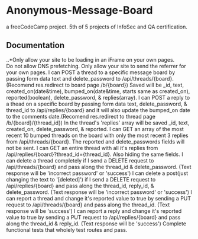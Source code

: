 # Anonymous-Message-Board
a freeCodeCamp project. 5th of 5 projects of InfoSec and QA certification.</br>

## Documentation
..*Only allow your site to be loading in an iFrame on your own pages.</br>
Do not allow DNS prefetching.
Only allow your site to send the referrer for your own pages.
I can POST a thread to a specific message board by passing form data text and delete_password to /api/threads/{board}.(Recomend res.redirect to board page /b/{board}) Saved will be _id, text, created_on(date&time), bumped_on(date&time, starts same as created_on), reported(boolean), delete_password, & replies(array).
I can POST a reply to a thead on a specific board by passing form data text, delete_password, & thread_id to /api/replies/{board} and it will also update the bumped_on date to the comments date.(Recomend res.redirect to thread page /b/{board}/{thread_id}) In the thread's 'replies' array will be saved _id, text, created_on, delete_password, & reported.
I can GET an array of the most recent 10 bumped threads on the board with only the most recent 3 replies from /api/threads/{board}. The reported and delete_passwords fields will not be sent.
I can GET an entire thread with all it's replies from /api/replies/{board}?thread_id={thread_id}. Also hiding the same fields.
I can delete a thread completely if I send a DELETE request to /api/threads/{board} and pass along the thread_id & delete_password. (Text response will be 'incorrect password' or 'success')
I can delete a post(just changing the text to '[deleted]') if I send a DELETE request to /api/replies/{board} and pass along the thread_id, reply_id, & delete_password. (Text response will be 'incorrect password' or 'success')
I can report a thread and change it's reported value to true by sending a PUT request to /api/threads/{board} and pass along the thread_id. (Text response will be 'success')
I can report a reply and change it's reported value to true by sending a PUT request to /api/replies/{board} and pass along the thread_id & reply_id. (Text response will be 'success')
Complete functional tests that wholely test routes and pass.
